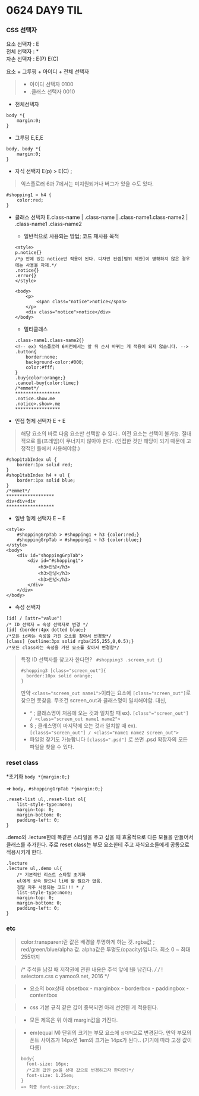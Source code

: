 # 0624 DAY9 TIL

### CSS 선택자

요소 선택자 : E <br>
전체 선택자 : * <br>
자손 선택자 : E(P) E(C) <br>

요소 + 그루핑 + 아이디 + 전체 선택자
<!-- CSS 선택자는 여러 유형이 조합되어 사용된다. -->

> * 아이디 선택자
>	0100
> * .클래스 선택자
>	0010


* 전체선택자 
```
body *{
	margin:0;
}
```

* 그루핑 E,E,E
```
body, body *{
	margin:0;
}
```

* 자식 선택자 E(p) > E(C) ;
> 익스플로러 6과 7에서는 미지원되거나 버그가 있을 수도 있다.
```
#shopping1 > h4 {
	color:red;
}
```

* 클래스 선택자 E.class-name | .class-name | .class-name1.class-name2 | .class-name1 .class-name2
	- 일반적으로 사용되는 방법; 코드 재사용 목적
	```
	<style>
	p.notice{}
	/*p 안에 있는 notice만 적용이 된다. 디자인 컨셉[범위 제한]이 명확하지 않은 경우에는 사용을 자제.*/
	.notice{}
	.error{}
	</style>

	<body>
		<p>
			<span class="notice">notice</span>
		</p>
		<div class="notice">notice</div>
	</body>
	```
	- 멀티클래스
	```
	.class-name1.class-name2{}
	<!-- ex) 익스플로러 6버전에서는 앞 뒤 순서 바뀌는 게 적용이 되지 않습니다. -->
	.button{
		border:none;
		background-color:#000;
		color:#fff;
	}
	.buy{color:orange;}
	.cancel-buy{color:lime;}	
	/*emmet*/
	*****************
	.notice.show.me
	.notice>.show>.me
	*****************
	```

* 인접 형제 선택자 E + E
> 해당 요소의 바로 다음 요소만 선택할 수 있다.. 이전 요소는 선택이 불가능.
> 절대적으로 틀(프레임)이 무너지지 않아야 한다. (인접한 것만 해당이 되기 때문에 고정적인 틀에서 사용해야함.)
```
#shop1tabIndex ul { 
	border:1px solid red; 
}
#shop1tabIndex h4 + ul {
	border:1px solid blue;
}
/*emmet*/
******************
div+div+div
******************
```
* 일반 형제 선택자 E ~ E
```
<style>
	#shoppingGrpTab > #shopping1 + h3 {color:red;}
	#shoppingGrpTab > #shopping1 ~ h3 {color:blue;}
</style>
<body>
	<div id="shoppingGrpTab">
		<div id="#shopping1">
			<h3>안녕</h3>
			<h3>안녕</h3>
			<h3>안녕</h3>
		</div>
	</div>
</body>
```

* 속성 선택자 
```
[id] / [attr="value"]
/* ID 선택자 = 속성 선택자로 변경 */
[id] {border:4px dotted blue;}
/*모든 id라는 속성을 가진 요소를 찾아서 변경함*/
[class] {outline:3px solid rgba(255,255,0,0.5);}
/*모든 class라는 속성을 가진 요소를 찾아서 변경함*/
```
> 특정 ID 선택자를 찾고자 한다면?
> ` #shopping3 .screen_out {}`
> ```
> #shopping3 [class="screen_out"]{
>	border:10px solid orange;
> }
> ```
> 만약 `<class="screen_out name1">`이라는 요소에 `[class="screen_out"]`로 찾으면 못찾음. 무조건 screen_out과 클래스명이 일치해야함.
> 대신, 
> * ^ ; 클래스명이 처음에 오는 것과 일치할 때 ex). `[class^="screen_out"] / <class="screen_out name1 name2">`
> * $ ; 클래스명이 마지막에 오는 것과 일치할 때 ex). `[class$="screen_out"] / <class="name1 name2 screen_out">`
> * 파일명 찾기도 가능합니다
> `[class$=".psd"]` 로 쓰면 .psd 확장자의 모든 파일을 찾을 수 있다.

### reset class

*초기화
`body *{margin:0;}`
<!-- 모든 요소를 초기화 시키면 여러 문제가 생길 수 있다. -->
=> `body, #shoppingGrpTab *{margin:0;}`
```
.reset-list ul,.reset-list ol{
	list-style-type:none;
	margin-top: 0;
	margin-bottom: 0;
	padding-left: 0;
}
```
.demo와 .lecture한테 똑같은 스타일을 주고 싶을 때 효율적으로 다른 모듈을 만들어서 클래스를 추가한다.
주로 reset class는 부모 요소한테 주고 자식요소들에게 공통으로 적용시키게 한다.
```
.lecture
.lecture ul,.demo ul{ 
	/* 기본적인 리스트 스타일 초기화
	ul에게 상속 받으니 li에 할 필요가 없음.
	정말 자주 사용되는 코드!!! * /
	list-style-type:none;
	margin-top: 0;
	margin-bottom: 0;
	padding-left: 0;
}
```


### etc
> color:transparent란 값은 배경을 투명하게 하는 것.
> rgba값 ; red/green/blue/alpha 값. alpha값은 투명도(opacity)입니다. 최소 0 ~ 최대 255까지


> /* 주석을 남길 때 저작권에 관한 내용은 주석 앞에 !을 남긴다. */
> /* ! selectors.css c yamoo9.net, 2016 */
 
> * 요소의 box상태 obsetbox - marginbox - borderbox - paddingbox - contentbox

> * css 기본 규칙 같은 값이 중복되면 아래 선언된 게 적용된다.

> * 모든 제목은 위 아래 margin값을 가진다.

> * em(equal M) 단위의 크기는 부모 요소에 `상대적`으로 변경된다. 만약 부모의 폰트 사이즈가 14px면 1em의 크기는 14px가 된다.. (기기에 따라 고정 값이 다름)
> ```
> body{
> 	font-size: 16px;
>	/*고정 값인 px을 상대 값으로 변경하고자 한다면?*/
>	font-size: 1.25em; 
> }  
> => 최종 font-size:20px;
> ```
